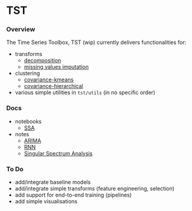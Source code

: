 # TST

### Overview
The Time Series Toolbox, TST (wip) currently delivers functionalities for:
- transforms
   - [decomposition](tst/transform/decompose.py)
   - [missing values imputation](tst/transform/impute.py)
- clustering
   - [covariance-kmeans](tst/cluster/covariance_kmeans.py)
   - [covariance-hierarchical](tst/cluster/covariance_hierarchical.py)
- various simple utilities in `tst/utils` (in no specific order)

### Docs
- notebooks
   - [SSA](docs/notebooks/ssa.ipynb)
- notes
   - [ARIMA](docs/notes/arima.pdf)
   - [RNN](docs/notes/rnn.pdf)
   - [Singular Spectrum Analysis](docs/notes/ssa.pdf)

### To Do 
- add/integrate baseline models
- add/integrate simple transforms (feature engineering, selection)
- add support for end-to-end training (pipelines)
- add simple visualisations
